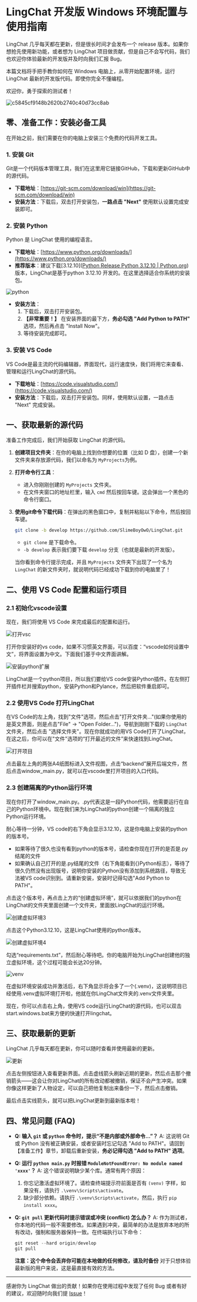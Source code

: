 # LingChat 开发版 Windows 环境配置与使用指南

LingChat 几乎每天都在更新，但是很长时间才会发布一个 release 版本。如果你想抢先使用新功能，或者想为 LingChat 项目做贡献，但是自己不会写代码，我们也欢迎你体验最新的开发版并及时向我们汇报 Bug。

本篇文档将手把手教你如何在 Windows 电脑上，从零开始配置环境，运行 LingChat 最新的开发版代码。即使你完全不懂编程。

欢迎你，勇于探索的测试者！

![c5845cf9148b2620b2740c40d73cc8ab](https://github.com/user-attachments/assets/2815cca5-e037-477e-8d18-c1eb385c5deb)

## 零、准备工作：安装必备工具

在开始之前，我们需要在你的电脑上安装三个免费的代码开发工具。

### 1. 安装 Git

Git是一个代码版本管理工具，我们在这里用它链接GitHub，下载和更新GitHub中的源代码。

- **下载地址**：[https://git-scm.com/download/win](https://git-scm.com/download/win)
- **安装方法**：下载后，双击打开安装包，**一路点击 "Next"** 使用默认设置完成安装即可。

### 2. 安装 Python

Python 是 LingChat 使用的编程语言。

- **下载地址**：[https://www.python.org/downloads/](https://www.python.org/downloads/)
- **推荐版本**：建议下载[3.12.10]([Python Release Python 3.12.10 | Python.org](https://www.python.org/downloads/release/python-31210/))版本，LingChat是基于python 3.12.10 开发的。在这里选择适合你系统的安装包。

![python](pic\python.png)

- **安装方法**：
    1.  下载后，双击打开安装包。
    2.  **【非常重要！】** 在安装界面的最下方，**务必勾选 "Add Python to PATH"** 选项，然后再点击 "Install Now"。
    3.  等待安装完成即可。

### 3. 安装 VS Code

VS Code是最主流的代码编辑器，界面现代，运行速度快，我们将用它来查看、管理和运行LingChat的源代码。

- **下载地址**：[https://code.visualstudio.com/](https://code.visualstudio.com/)
- **安装方法**：下载后，双击打开安装包。同样，使用默认设置，一路点击 "Next" 完成安装。

## 一、获取最新的源代码

准备工作完成后，我们开始获取 LingChat 的源代码。

1.  **创建项目文件夹**：在你的电脑上找到你想要的位置（比如 D 盘），创建一个新文件夹来存放源代码，我们以命名为 `MyProjects`为例。

2.  **打开命令行工具**：
    
    -   进入你刚刚创建的 `MyProjects` 文件夹。
    -   在文件夹窗口的地址栏里，输入 `cmd` 然后按回车键。这会弹出一个黑色的命令行窗口。
    
3.  **使用git命令下载代码**：在弹出的黑色窗口中，复制并粘贴以下命令，然后按回车键。

    ```bash
    git clone -b develop https://github.com/SlimeBoyOwO/LingChat.git
    ```

    -   `git clone` 是下载命令。
    -   `-b develop` 表示我们要下载 `develop` 分支（也就是最新的开发版）。

    当你看到命令行提示完成，并且 `MyProjects` 文件夹下出现了一个名为 `LingChat` 的新文件夹时，就说明代码已经成功下载到你的电脑里了！

## 二、使用 VS Code 配置和运行项目

### 2.1 初始化vscode设置

现在，我们将使用 VS Code 来完成最后的配置和运行。

![打开vsc](pic\打开vsc.png)

打开你安装好的vs code，如果不习惯英文界面，可以百度：“vscode如何设置中文”，将界面设置为中文。下面我们基于中文界面讲解。

![安装python扩展](pic\安装python扩展.png)

LingChat是一个python项目，所以我们要给VS code安装Python插件。在左侧打开插件栏并搜索python，安装Python和Pylance，然后把软件重启即可。

### 2.2 使用VS Code 打开LingChat

在VS Code的左上角，找到"文件"选项，然后点击"打开文件夹..."(如果你使用的是英文界面，则是点击"File" -> "Open Folder...")，导航到刚刚下载的 `LingChat` 文件夹，然后点击 "选择文件夹"。现在你就成功的用VS Code打开了LingChat，在这之后，你可以在"文件"选项的“打开最近的文件”来快速找到LingChat。

![打开项目](pic\打开项目.png)

点击最左上角的两张A4纸图标进入文件视图，点击“backend”展开后端文件，然后点击window_main.py，就可以在vscode里打开项目的入口代码。

### 2.3 创建隔离的Python运行环境

现在你打开了window_main.py。.py代表这是一段Python代码，他需要运行在自己的Python环境中。现在我们来为LingChat的python创建一个隔离的独立Python运行环境。

耐心等待一分钟，VS code的右下角会显示3.12.10，这是你电脑上安装的python的版本号。

- 如果等待了很久也没有看到python的版本号，请检查你现在打开的是否是.py结尾的文件
- 如果确认自己打开的是.py结尾的文件（右下角能看到{}Python标志），等待了很久仍然没有出现版号，说明你安装的Python没有添加到系统路径，导致无法被VS code识别到。请重新安装，安装时记得勾选"Add Python to PATH"。

点击这个版本号，再点击上方的“创建虚拟环境”，就可以依据我们的python在LingChat的文件夹里面创建一个文件夹，里面放LingChat的运行环境。

![创建虚拟环境3](pic\创建虚拟环境3.png)

点击这个Python3.12.10，这是LingChat使用的python版本。

![创建虚拟环境4](pic\创建虚拟环境4.png)

勾选“requirements.txt”，然后耐心等待吧。你的电脑开始为LingChat创建他的独立虚拟环境，这个过程可能会长达20分钟。

![venv](pic\.venv.png)

在虚拟环境安装成功并激活后，右下角显示将会多了一个(.venv)，这说明项目已经使用.venv虚拟环境打开啦，他就在你LingChat文件夹的.venv文件夹里。

现在，你可以点击右上角，使用VS code运行LingChat的源代码，也可以双击start.windows.bat来方便的快速打开lingchat。

## 三、获取最新的更新

LingChat 几乎每天都在更新，你可以随时查看并使用最新的更新。

![更新](pic\更新.png)

点击左侧按钮进入查看更新界面。点击虚线箭头刷新近期的更新，然后点击那个撤销箭头——这会让你对LingChat的所有改动都被撤销，保证不会产生冲突。如果你像这样更新了人物设定，可以自己把他复制出来备份一下，然后点击撤销。

最后点击实线箭头，就可以把LingChat更新到最新版本啦！



## 四、常见问题 (FAQ)

-   **Q: 输入 `git` 或 `python` 命令时，提示“不是内部或外部命令...”？**
    A: 这说明 Git 或 Python 没有被正确安装，或者安装时忘记勾选 "Add to PATH"。请回到【准备工作】章节，卸载后重新安装，**务必记得勾选 "Add to PATH" 选项**。

-   **Q: 运行 `python main.py` 时报错 `ModuleNotFoundError: No module named 'xxxx'`？**
    A: 这个错误说明缺少某个库。通常有两个原因：
    
    1.  你忘记激活虚拟环境了。请检查终端提示符前面是否有 `(venv)` 字样，如果没有，请执行 `.\venv\Scripts\activate`。
    2.  缺少部分依赖。请执行 `.\venv\Scripts\activate`，然后，执行 `pip install xxxx`。
    
-   **Q: `git pull` 更新代码时提示错误或冲突 (conflict) 怎么办？**
    A: 作为测试者，你本地的代码一般不需要修改。如果遇到冲突，最简单的办法是放弃本地的所有改动，强制和服务器保持一致。在终端执行以下命令：
    
    ```powershell
    git reset --hard origin/develop
    git pull
    ```
    **注意：这个命令会丢弃你可能在本地做的任何修改，请及时备份** 对于只想体验最新版的用户来说，这是最直接有效的方法。

---

感谢你为 LingChat 做出的贡献！如果你在使用过程中发现了任何 Bug 或者有好的建议，欢迎随时向我们提 [Issue](https://github.com/SlimeBoyOwO/LingChat/issues)！
